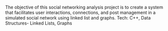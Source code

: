 The objective of this social networking analysis project is to create a system that facilitates user interactions, connections, and post management in a simulated social network using linked list and graphs.  Tech: C++, Data Structures- Linked Lists, Graphs
